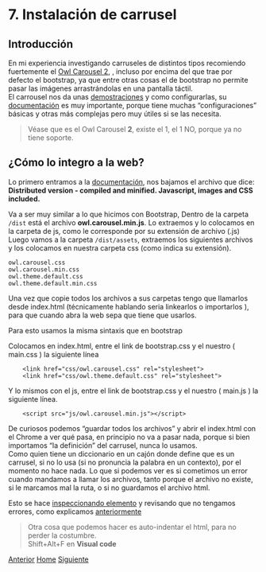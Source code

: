 # 7. Instalación de carrusel

## Introducción

En mi experiencia investigando carruseles de distintos tipos recomiendo fuertemente el [Owl Carousel 2](https://owlcarousel2.github.io/OwlCarousel2/), , incluso por encima del que trae por defecto el bootstrap, ya que entre otras cosas el de bootstrap no permite pasar las imágenes arrastrándolas en una pantalla táctil.<br />
El carrousel nos da unas [demostraciones](https://owlcarousel2.github.io/OwlCarousel2/demos/demos.html) y como configurarlas, su [documentación](https://owlcarousel2.github.io/OwlCarousel2/docs/started-welcome.html) es muy importante, porque tiene muchas “configuraciones” básicas y otras más complejas pero muy útiles si se las necesita.<br />
> Véase que es el Owl Carousel **2**, existe el 1, el 1 NO, porque ya no tiene soporte.


## ¿Cómo lo integro a la web?

Lo primero entramos a la [documentación](https://owlcarousel2.github.io/OwlCarousel2/docs/started-welcome.html), nos bajamos el archivo que dice:  **Distributed version - compiled and minified. Javascript, images and CSS included.** 

Va a ser muy similar a lo que hicimos con Bootstrap, Dentro de la carpeta `/dist` está el archivo **owl.carousel.min.js**. Lo extraemos y lo colocamos en la carpeta de js, como le corresponde por su extensión de archivo (.js)
Luego vamos a la carpeta `/dist/assets`, extraemos los siguientes archivos y los colocamos en nuestra carpeta css (como indica su extensión).

```
owl.carousel.css
owl.carousel.min.css
owl.theme.default.css
owl.theme.default.min.css
```

Una vez que copie todos los archivos a sus carpetas tengo que llamarlos desde index.html (técnicamente hablando seria linkearlos o importarlos ), para que cuando abra la web sepa que tiene que usarlos.

Para esto usamos la misma sintaxis que en bootstrap

Colocamos en index.html, entre el link de bootstrap.css y el nuestro ( main.css ) la siguiente línea
```
    <link href="css/owl.carousel.css" rel="stylesheet">
    <link href="css/owl.theme.default.css" rel="stylesheet">
```
Y lo mismos con el js, entre el link de bootstrap.css y el nuestro ( main.js ) la siguiente línea.

```
    <script src="js/owl.carousel.min.js"></script>
```
De curiosos podemos “guardar todos los archivos” y abrir el index.html con el Chrome a ver qué pasa, en principio no va a pasar nada, porque si bien importamos “la definición” del carrusel, nunca lo usamos.<br />
Como quien tiene un diccionario en un cajón donde define que es un carrusel, si no lo usa (si no pronuncia la palabra en un contexto), por el momento no hace nada.
Lo que si podemos ver es si cometimos un error cuando mandamos a llamar los archivos, tanto porque el archivo no existe, si le marcamos mal la ruta, o si no guardamos el archivo html.


Esto se hace [inspeccionando elemento](https://fgarciajulia.github.io/mi_primera_pagina/inspeccionar-elemento) y revisando que no tengamos errores, como explicamos [anteriormente](https://fgarciajulia.github.io/mi_primera_pagina/inspeccionar-elemento)

>Otra cosa que podemos hacer es auto-indentar el html, para no perder la costumbre. <br />
Shift+Alt+F en **Visual code**


<div class="Grid">
    <a href="https://fgarciajulia.github.io/mi_primera_pagina/estilo-nav" class="my-btn anterior">Anterior</a>
    <a href="https://fgarciajulia.github.io/mi_primera_pagina" class="my-btn home">Home</a>
    <a href="https://fgarciajulia.github.io/mi_primera_pagina" class="my-btn siguiente">Siguiente</a>
</div>